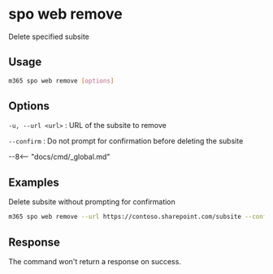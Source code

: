 # spo web remove

Delete specified subsite

## Usage

```sh
m365 spo web remove [options]
```

## Options

`-u, --url <url>`
: URL of the subsite to remove

`--confirm`
: Do not prompt for confirmation before deleting the subsite

--8<-- "docs/cmd/_global.md"

## Examples

Delete subsite without prompting for confirmation

```sh
m365 spo web remove --url https://contoso.sharepoint.com/subsite --confirm
```

## Response

The command won't return a response on success.
